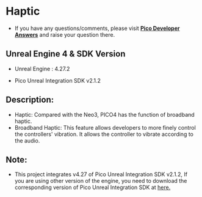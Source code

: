 # Haptic

- If you have any questions/comments, please visit [**Pico Developer Answers**](https://devanswers.pico-interactive.com/) and raise your question there.

## Unreal Engine 4 & SDK Version
- Unreal Engine : 4.27.2

- Pico Unreal Integration SDK v2.1.2

## Description:
- Haptic: Compared with the Neo3, PICO4 has the function of broadband haptic.
- Broadband Haptic: This feature allows developers to more finely control the controllers' vibration. It allows the controller to vibrate according to the audio.
## Note:
- This project integrates v4.27 of Pico Unreal Integration SDK v2.1.2, If you are using other version of the engine, you need to download the corresponding version of Pico Unreal Integration SDK at [here.](https://developer-global.pico-interactive.com/sdk?deviceId=1&platformId=2&itemId=13)
